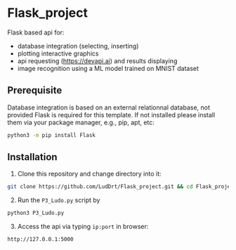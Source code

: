 # Flask_project
Flask based api for:
- database integration (selecting, inserting)
- plotting interactive graphics
- api requesting (https://devapi.ai) and results displaying
- image recognition using a ML model trained on MNIST dataset

## Prerequisite
Database integration is based on an external relationnal database, not provided
Flask is required for this template. If not installed please install them via your package manager, e.g., pip, apt, etc:
```bash
python3 -m pip install Flask
```
## Installation
1. Clone this repository and change directory into it:
```bash
git clone https://github.com/LudDrt/Flask_project.git && cd Flask_project
```
2. Run the ```P3_Ludo.py``` script by
```python
python3 P3_Ludo.py
```
3. Access the api via typing ```ip:port``` in browser:
```bash
http://127.0.0.1:5000
```
